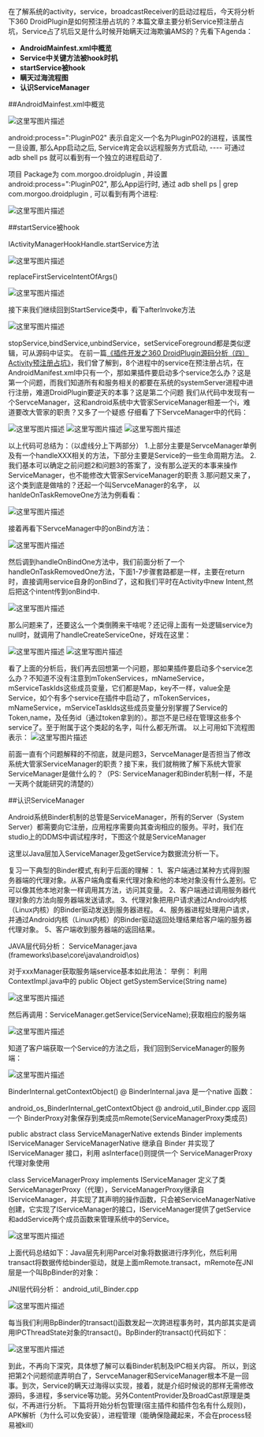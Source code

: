 在了解系统的activity，service，broadcastReceiver的启动过程后，今天将分析下360 DroidPlugin是如何预注册占坑的？本篇文章主要分析Service预注册占坑，Service占了坑后又是什么时候开始瞒天过海欺骗AMS的？先看下Agenda：

- **AndroidMainfest.xml中概览**
- **Service中关键方法被hook时机**
- **startService被hook**
- **瞒天过海流程图**
- **认识ServiceManager**

##AndroidMainfest.xml中概览

![这里写图片描述](http://img.blog.csdn.net/20160821023438578)

android:process=":PluginP02" 表示自定义一个名为PluginP02的进程，该属性一旦设置, 那么App启动之后, Service肯定会以远程服务方式启动, ---- 可通过adb shell ps 就可以看到有一个独立的进程启动了.

项目 Package为 com.morgoo.droidplugin , 并设置 android:process=":PluginP02", 那么App运行时, 通过 adb shell ps | grep com.morgoo.droidplugin , 可以看到有两个进程:

![这里写图片描述](http://img.blog.csdn.net/20160821025123414)

##startService被hook

IActivityManagerHookHandle.startService方法

![这里写图片描述](http://img.blog.csdn.net/20160821025156117)

replaceFirstServiceIntentOfArgs()

![这里写图片描述](http://img.blog.csdn.net/20160821025222023)

接下来我们继续回到StartService类中，看下afterInvoke方法

![这里写图片描述](http://img.blog.csdn.net/20160821025241211)

stopService,bindService,unbindService，setServiceForeground都是类似逻辑，可从源码中证实。 
在前一篇[《插件开发之360 DroidPlugin源码分析（四）Activity预注册占坑》](http://blog.csdn.net/hejjunlin/article/details/52258434)，我们曾了解到，8个进程中的service在预注册占坑，在AndroidManifest.xml中只有一个，那如果插件要启动多个service怎么办？这是第一个问题，而我们知道所有和服务相关的都要在系统的systemServer进程中进行注册，难道DroidPlugin要逆天的本事？这是第二个问题 
我们从代码中发现有一个ServceManager，这和android系统中大管家ServiceManager相差一个i，难道要改大管家的职责？又多了一个疑惑 
仔细看了下ServceManager中的代码：

![这里写图片描述](http://img.blog.csdn.net/20160821025303415)
![这里写图片描述](http://img.blog.csdn.net/20160821025323853)
![这里写图片描述](http://img.blog.csdn.net/20160821025349024)

以上代码可总结为：（以虚线分上下两部分） 
1.上部分主要是ServceManager单例及有一个handleXXX相关的方法，下部分主要是Service的一些生命周期方法。 
2.我们基本可以确定之前问题2和问题3的答案了，没有那么逆天的本事来操作ServiceManager，也不能修改大管家ServiceManager的职责 
3.那问题又来了，这个类到底是做啥的？还起一个叫ServceManager的名字， 
以hanldeOnTaskRemoveOne方法为例看看：

![这里写图片描述](http://img.blog.csdn.net/20160821025410931)

接着再看下ServceManager中的onBind方法：

![这里写图片描述](http://img.blog.csdn.net/20160821025431244)

然后调到handleOnBindOne方法中，我们前面分析了一个handleOnTaskRemovedOne方法，下面1-7步骤套路都是一样，主要在return时，直接调用service自身的onBind了，这和我们平时在Activity中new Intent,然后把这个intent传到onBind中.

![这里写图片描述](http://img.blog.csdn.net/20160821025448183)

那么问题来了，还要这么一个类倒腾来干啥呢？还记得上面有一处逻辑service为null时，就调用了handleCreateServiceOne，好戏在这里：

![这里写图片描述](http://img.blog.csdn.net/20160821025514512)
![这里写图片描述](http://img.blog.csdn.net/20160821025554495)

看了上面的分析后，我们再去回想第一个问题，那如果插件要启动多个service怎么办？不知道不没有注意到mTokenServices，mNameService，mServiceTaskIds这些成员变量，它们都是Map，key不一样，value全是Service，如个有多个service在插件中启动了，mTokenServices，mNameService，mServiceTaskIds这些成员变量分别掌握了Service的Token,name，及任务id（通过token拿到的）。那岂不是已经在管理这些多个service了。至于附属于这个类起的名字，叫什么都无所谓。
以上可用如下流程图表示：
![这里写图片描述](http://img.blog.csdn.net/20160821033205794)

前面一直有个问题解释的不彻底，就是问题3，ServceManager是否担当了修改系统大管家ServiceManager的职责？接下来，我们就稍微了解下系统大管家ServiceManager是做什么的？（PS: ServiceManager和Binder机制一样，不是一天两个就能研究的清楚的）

##认识ServiceManager

Android系统Binder机制的总管是ServiceManager，所有的Server（System Server）都需要向它注册，应用程序需要向其查询相应的服务。平时，我们在studio上的DDMS中调试程序时，下图这个就是ServiceManager

这里以Java层加入ServiceManager及getService为数据流分析一下。

复习一下典型的Binder模式,有利于后面的理解： 
1、客户端通过某种方式得到服务器端的代理对象。从客户端角度看来代理对象和他的本地对象没有什么差别。它可以像其他本地对象一样调用其方法，访问其变量。 
2、客户端通过调用服务器代理对象的方法向服务器端发送请求。 
3、代理对象把用户请求通过Android内核（Linux内核）的Binder驱动发送到服务器进程。 
4、服务器进程处理用户请求，并通过Android内核（Linux内核）的Binder驱动返回处理结果给客户端的服务器代理对象。 
5、客户端收到服务器端的返回结果。

JAVA层代码分析： 
ServiceManager.java (frameworks\base\core\java\android\os)

对于xxxManager获取服务端service基本如此用法： 
举例： 
利用ContextImpl.java中的 public Object getSystemService(String name)

![这里写图片描述](http://img.blog.csdn.net/20160821025616886)

然后再调用：ServiceManager.getService(ServiceName);获取相应的服务端

![这里写图片描述](http://img.blog.csdn.net/20160821025639136)

知道了客户端获取一个Service的方法之后，我们回到ServiceManager的服务端：

![这里写图片描述](http://img.blog.csdn.net/20160821025700683)

BinderInternal.getContextObject() @ BinderInternal.java 是一个native 函数：

android_os_BinderInternal_getContextObject @ android_util_Binder.cpp 
返回一个 BinderProxy对象保存到类成员mRemote(ServiceManagerProxy类成员)

public abstract class ServiceManagerNative extends Binder implements IServiceManager 
ServiceManagerNative 继承自 Binder 并实现了 IServiceManager 接口，利用 asInterface()则提供一个 ServiceManagerProxy 代理对象使用

class ServiceManagerProxy implements IServiceManager 
定义了类ServiceManagerProxy（代理），ServiceManagerProxy继承自IServiceManager，并实现了其声明的操作函数，只会被ServiceManagerNative创建，它实现了IServiceManager的接口，IServiceManager提供了getService和addService两个成员函数来管理系统中的Service。

![这里写图片描述](http://img.blog.csdn.net/20160821025721230)

上面代码总结如下：Java层先利用Parcel对象将数据进行序列化，然后利用transact将数据传给binder驱动，就是上面mRemote.transact，mRemote在JNI层是一个叫BpBinder的对象：

JNI层代码分析： 
android_util_Binder.cpp

![这里写图片描述](http://img.blog.csdn.net/20160821025737074)

每当我们利用BpBinder的transact()函数发起一次跨进程事务时，其内部其实是调用IPCThreadState对象的transact()。BpBinder的transact()代码如下：

![这里写图片描述](http://img.blog.csdn.net/20160821025803184)

到此，不再向下深究，具体想了解可以看Binder机制及IPC相关内容。 
所以，到这把第2个问题彻底弄明白了，ServceManager和ServiceManager根本不是一回事。到次，Service的瞒天过海得以实现，接着，就是介绍时候说的那样无需修改源码，多进程，多service等功能。另外ContentProvider及BroadCast原理是类似，不再进行分析。 
下篇将开始分析包管理(宿主插件和插件包名有什么规则)，APK解析（为什么可以免安装），进程管理（能确保隐藏起来，不会在process轻易被kill）

